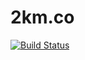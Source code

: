 # 2km.co
[![Build Status](https://travis-ci.org/crup/crup.github.io.svg?branch=hugo-gen)](https://travis-ci.org/crup/crup.github.io)
